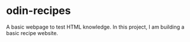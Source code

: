# odin-recipes

A basic webpage to test HTML knowledge. In this project, I am building a basic recipe website.
